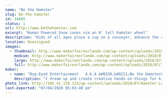 ```yaml
---
name: "Be the Hamster"
slug: be-the-hamster
id: 34885
status: 1
url: http://www.bethehamster.com
excerpt: "Human Powered Snow cones via an 8' tall hamster wheel"
description: "Kids of all ages place a cup on a conveyor, advance the cup via a hand crank, sound a train horn, elevate the cup via a hand crank, add ice to the grinder, and then start running to grind up their ice to create their own snow cone. Once the cup is over filled with shaved ice, they advance their cup further down the conveyor to smash the ice it the cup via an over-sized sledge hammer, and then on to the flavor choices which are applied via shower heads. No electricity needed. Everything is achieved via their own power.  The machine was built to get kids interested in the STEM program."
location: Unassigned
images:
  - thumbnail: http://www.makerfaireorlando.com/wp-content/uploads/2018/07/IMG_20160813_105220517_HDR.jpg
    medium: http://www.makerfaireorlando.com/wp-content/uploads/2018/07/IMG_20160813_105220517_HDR.jpg
    large: http://www.makerfaireorlando.com/wp-content/uploads/2018/07/IMG_20160813_105220517_HDR.jpg
    full: http://www.makerfaireorlando.com/wp-content/uploads/2018/07/IMG_20160813_105220517_HDR.jpg
maker:
  - name: "Bug-Eyed Entertainment   A.K.A &#8230;&#8221;Be the Hamster&#8221;"
    description: "I dream up and create creative hands-on-things for kids; to get them interested in Engineering."
photo_link: http://104.41.139.123/wp-content/uploads/2018/07/Hamster-Logo-2-1024x1024.jpg
last-exported: "07/04/2020 05:03:40 pm"
---
```

